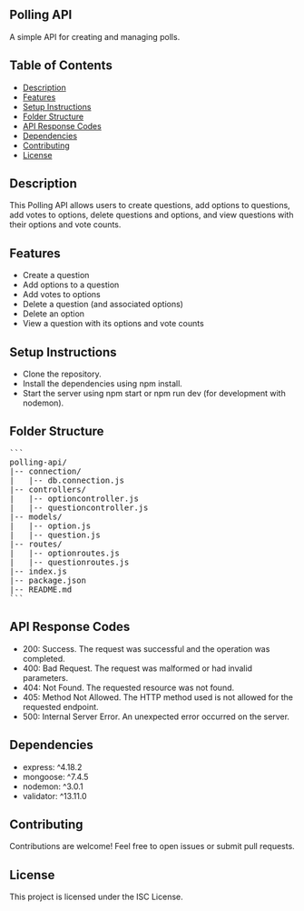 ## Polling API
A simple API for creating and managing polls.

## Table of Contents

- [Description](#description)
- [Features](#features)
- [Setup Instructions](#setup-instructions)
- [Folder Structure](#folder-structure)
- [API Response Codes](#api-response-codes)
- [Dependencies](#dependencies)
- [Contributing](#contributing)
- [License](#license)

## Description
This Polling API allows users to create questions, add options to questions, add votes to options, delete questions and options, and view questions with their options and vote counts.

## Features
- Create a question
- Add options to a question
- Add votes to options
- Delete a question (and associated options)
- Delete an option
- View a question with its options and vote counts

## Setup Instructions
- Clone the repository.
- Install the dependencies using npm install.
- Start the server using npm start or npm run dev (for development with nodemon).

## Folder Structure

<pre>
```
polling-api/
|-- connection/
|   |-- db.connection.js
|-- controllers/
|   |-- optioncontroller.js
|   |-- questioncontroller.js
|-- models/
|   |-- option.js
|   |-- question.js
|-- routes/
|   |-- optionroutes.js
|   |-- questionroutes.js
|-- index.js
|-- package.json
|-- README.md
```
</pre>

## API Response Codes
- 200: Success. The request was successful and the operation was completed.
- 400: Bad Request. The request was malformed or had invalid parameters.
- 404: Not Found. The requested resource was not found.
- 405: Method Not Allowed. The HTTP method used is not allowed for the requested endpoint.
- 500: Internal Server Error. An unexpected error occurred on the server.

## Dependencies
- express: ^4.18.2
- mongoose: ^7.4.5
- nodemon: ^3.0.1
- validator: ^13.11.0

## Contributing
Contributions are welcome! Feel free to open issues or submit pull requests.

## License
This project is licensed under the ISC License.

